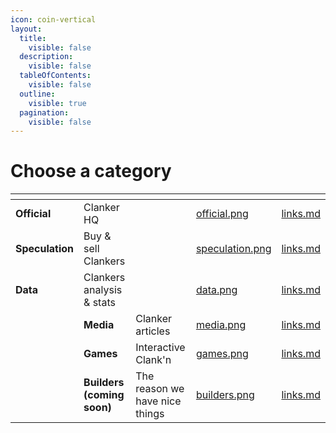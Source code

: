 ```yaml
---
icon: coin-vertical
layout:
  title:
    visible: false
  description:
    visible: false
  tableOfContents:
    visible: false
  outline:
    visible: true
  pagination:
    visible: false
---
```


# Choose a category



<table data-view="cards" data-full-width="true"><thead><tr><th></th><th></th><th></th><th data-hidden data-card-cover data-type="files"></th><th data-hidden data-card-target data-type="content-ref"></th></tr></thead><tbody><tr><td><strong>Official</strong></td><td>Clanker HQ</td><td></td><td><a href=".gitbook/assets/official.png">official.png</a></td><td><a href="official/links.md">links.md</a></td></tr><tr><td><strong>Speculation</strong></td><td>Buy &#x26; sell Clankers</td><td></td><td><a href=".gitbook/assets/speculation.png">speculation.png</a></td><td><a href="speculation/links.md">links.md</a></td></tr><tr><td><strong>Data</strong></td><td>Clankers analysis &#x26; stats</td><td></td><td><a href=".gitbook/assets/data.png">data.png</a></td><td><a href="data/links.md">links.md</a></td></tr><tr><td></td><td><strong>Media</strong></td><td>Clanker articles</td><td><a href=".gitbook/assets/media.png">media.png</a></td><td><a href="media/links.md">links.md</a></td></tr><tr><td></td><td><strong>Games</strong></td><td>Interactive Clank'n</td><td><a href=".gitbook/assets/games.png">games.png</a></td><td><a href="games/links.md">links.md</a></td></tr><tr><td></td><td><strong>Builders (coming soon)</strong></td><td>The reason we have nice things</td><td><a href=".gitbook/assets/builders.png">builders.png</a></td><td><a href="builders/links.md">links.md</a></td></tr></tbody></table>

